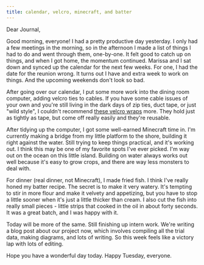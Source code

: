 ```yaml
---
title: calendar, velcro, minecraft, and batter
---
```


Dear Journal,

Good morning, everyone! I had a pretty productive day yesterday. I only
had a few meetings in the morning, so in the afternoon I made a list of
things I had to do and went through them, one-by-one. It felt good to
catch up on things, and when I got home, the momentum continued. Marissa
and I sat down and synced up the calendar for the next few weeks. For
one, I had the date for the reunion wrong. It turns out I have and extra
week to work on things. And the upcoming weekends don't look so bad.

After going over our calendar, I put some more work into the dining room
computer, adding velcro ties to cables. If you have some cable issues of
your own and you're still living in the dark days of zip ties, duct
tape, or just "wild style", I couldn't recommend [these velcro wraps]
more. They hold just as tightly as tape, but come off really easily and
they're reusable.

After tidying up the computer, I got some well-earned Minecraft time in.
I'm currently making a bridge from my little platform to the shore,
building it right against the water. Still trying to keep things
practical, and it's working out. I think this may be one of my favorite
spots I've ever picked. I'm way out on the ocean on this little island.
Building on water always works out well because it's easy to grow crops,
and there are way less monsters to deal with.

For dinner (real dinner, not Minecraft), I made fried fish. I think I've
really honed my batter recipe. The secret is to make it very watery.
It's tempting to stir in more flour and make it velvety and appetizing,
but you have to stop a little sooner when it's just a little thicker
than cream. I also cut the fish into really small pieces - little strips
that cooked in the oil in about forty seconds. It was a great batch, and
I was happy with it.

Today will be more of the same. Still finishing up intern work. We're
writing a blog post about our project now, which involves compiling all
the trial data, making diagrams, and lots of writing. So this week feels
like a victory lap with lots of editing.

Hope you have a wonderful day today. Happy Tuesday, everyone.

  [these velcro wraps]: https://www.amazon.com/VELCRO-Brand-Reusable-Fastening-Organizing/dp/B001E1Y5O6

